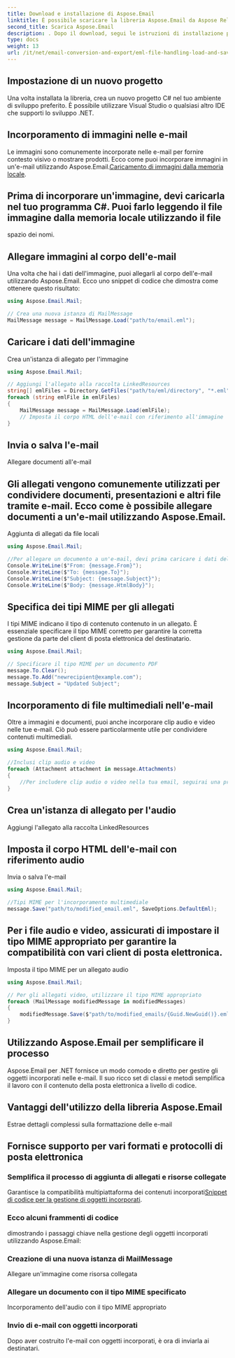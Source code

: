 ```yaml
---
title: Download e installazione di Aspose.Email
linktitle: È possibile scaricare la libreria Aspose.Email da Aspose Releases:
second_title: Scarica Aspose.Email
description: . Dopo il download, segui le istruzioni di installazione per configurare la libreria nel tuo progetto.
type: docs
weight: 13
url: /it/net/email-conversion-and-export/eml-file-handling-load-and-save-operations-in-csharp/
---
```


## Impostazione di un nuovo progetto

Una volta installata la libreria, crea un nuovo progetto C# nel tuo ambiente di sviluppo preferito. È possibile utilizzare Visual Studio o qualsiasi altro IDE che supporti lo sviluppo .NET.

## Incorporamento di immagini nelle e-mail

Le immagini sono comunemente incorporate nelle e-mail per fornire contesto visivo o mostrare prodotti. Ecco come puoi incorporare immagini in un'e-mail utilizzando Aspose.Email.[Caricamento di immagini dalla memoria locale](https://releases.aspose.com/email/net).

##  Prima di incorporare un'immagine, devi caricarla nel tuo programma C#. Puoi farlo leggendo il file immagine dalla memoria locale utilizzando il file

 spazio dei nomi.

## Allegare immagini al corpo dell'e-mail

Una volta che hai i dati dell'immagine, puoi allegarli al corpo dell'e-mail utilizzando Aspose.Email. Ecco uno snippet di codice che dimostra come ottenere questo risultato:

```csharp
using Aspose.Email.Mail;

// Crea una nuova istanza di MailMessage
MailMessage message = MailMessage.Load("path/to/email.eml");
```

##  Caricare i dati dell'immagine

 Crea un'istanza di allegato per l'immagine

```csharp
using Aspose.Email.Mail;

// Aggiungi l'allegato alla raccolta LinkedResources
string[] emlFiles = Directory.GetFiles("path/to/eml/directory", "*.eml");
foreach (string emlFile in emlFiles)
{
    MailMessage message = MailMessage.Load(emlFile);
    // Imposta il corpo HTML dell'e-mail con riferimento all'immagine
}
```

##  Invia o salva l'e-mail

Allegare documenti all'e-mail

## Gli allegati vengono comunemente utilizzati per condividere documenti, presentazioni e altri file tramite e-mail. Ecco come è possibile allegare documenti a un'e-mail utilizzando Aspose.Email.

Aggiunta di allegati da file locali

```csharp
using Aspose.Email.Mail;

//Per allegare un documento a un'e-mail, devi prima caricare i dati del documento nel tuo programma.
Console.WriteLine($"From: {message.From}");
Console.WriteLine($"To: {message.To}");
Console.WriteLine($"Subject: {message.Subject}");
Console.WriteLine($"Body: {message.HtmlBody}");
```

## Specifica dei tipi MIME per gli allegati

I tipi MIME indicano il tipo di contenuto contenuto in un allegato. È essenziale specificare il tipo MIME corretto per garantire la corretta gestione da parte del client di posta elettronica del destinatario.

```csharp
using Aspose.Email.Mail;

// Specificare il tipo MIME per un documento PDF
message.To.Clear();
message.To.Add("newrecipient@example.com");
message.Subject = "Updated Subject";
```

## Incorporamento di file multimediali nell'e-mail

Oltre a immagini e documenti, puoi anche incorporare clip audio e video nelle tue e-mail. Ciò può essere particolarmente utile per condividere contenuti multimediali.

```csharp
using Aspose.Email.Mail;

//Inclusi clip audio e video
foreach (Attachment attachment in message.Attachments)
{
    //Per includere clip audio o video nella tua email, seguirai una procedura simile a quella per incorporare le immagini. Innanzitutto, carica i dati del file multimediale, quindi allegalo all'e-mail come risorsa collegata.
}
```

##  Crea un'istanza di allegato per l'audio

 Aggiungi l'allegato alla raccolta LinkedResources

##  Imposta il corpo HTML dell'e-mail con riferimento audio

 Invia o salva l'e-mail

```csharp
using Aspose.Email.Mail;

//Tipi MIME per l'incorporamento multimediale
message.Save("path/to/modified_email.eml", SaveOptions.DefaultEml);
```

## Per i file audio e video, assicurati di impostare il tipo MIME appropriato per garantire la compatibilità con vari client di posta elettronica.

 Imposta il tipo MIME per un allegato audio

```csharp
using Aspose.Email.Mail;

// Per gli allegati video, utilizzare il tipo MIME appropriato
foreach (MailMessage modifiedMessage in modifiedMessages)
{
    modifiedMessage.Save($"path/to/modified_emails/{Guid.NewGuid()}.eml", SaveOptions.DefaultEml);
}
```

## Utilizzando Aspose.Email per semplificare il processo

Aspose.Email per .NET fornisce un modo comodo e diretto per gestire gli oggetti incorporati nelle e-mail. Il suo ricco set di classi e metodi semplifica il lavoro con il contenuto della posta elettronica a livello di codice.

## Vantaggi dell'utilizzo della libreria Aspose.Email

Estrae dettagli complessi sulla formattazione delle e-mail

## Fornisce supporto per vari formati e protocolli di posta elettronica

### Semplifica il processo di aggiunta di allegati e risorse collegate

Garantisce la compatibilità multipiattaforma dei contenuti incorporati[Snippet di codice per la gestione di oggetti incorporati](https://releases.aspose.com/email/net).

### Ecco alcuni frammenti di codice

dimostrando i passaggi chiave nella gestione degli oggetti incorporati utilizzando Aspose.Email:

###  Creazione di una nuova istanza di MailMessage

 Allegare un'immagine come risorsa collegata

###  Allegare un documento con il tipo MIME specificato

 Incorporamento dell'audio con il tipo MIME appropriato

### Invio di e-mail con oggetti incorporati

Dopo aver costruito l'e-mail con oggetti incorporati, è ora di inviarla ai destinatari.